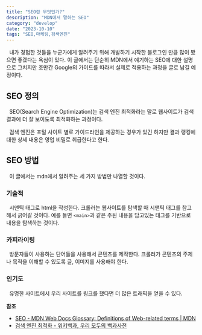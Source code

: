 ```yaml
---
title: "SEO란 무엇인가?"
description: "MDN에서 말하는 SEO"
category: "develop"
date: "2023-10-10"
tags: "SEO,마케팅,검색엔진"
---
```


&nbsp;
내가 경험한 것들을 누군가에게 알려주기 위해 개발하기 시작한 블로그인 만큼 많이 봤으면 좋겠다는 욕심이 있다.
이 글에서는 단순히 MDN에서 얘기하는 SEO에 대한 설명으로 그치지만 조만간 Google의 가이드를 따라서 실제로 적용하는 과정을 글로 남길 예정이다.

## SEO 정의
&nbsp;
SEO(Search Engine Optimization)는 검색 엔진 최적화라는 말로 웹사이트가 검색 결과에 더 잘 보이도록 최적화하는 과정이다.

&nbsp;
검색 엔진은 포털 사이트 별로 가이드라인을 제공하는 경우가 있긴 하지만 결과 랭킹에 대한 상세 내용은 영업 비밀로 취급한다고 한다.

## SEO 방법

&nbsp;
이 글에서는 mdn에서 알려주는 세 가지 방법만 나열할 것이다.

### 기술적
&nbsp;
시맨틱 태그로 html을 작성한다.
크롤러는 웹사이트를 탐색할 때 시맨틱 태그를 참고해서 긁어갈 것이다. 예를 들면 `<main>`과 같은 주된 내용을 담고있는 태그를 기반으로 내용을 탐색하는 것이다.

### 카피라이팅
&nbsp;
방문자들이 사용하는 단어들을 사용해서 콘텐츠를 제작한다. 크롤러가 콘텐츠의 주제나 목적을 이해할 수 있도록 글, 이미지를 사용해야 한다.

### 인기도
&nbsp;
유명한 사이트에서 우리 사이트를 링크를 했다면 더 많은 트래픽을 얻을 수 있다.

**참조**
- [SEO - MDN Web Docs Glossary: Definitions of Web-related terms | MDN](https://developer.mozilla.org/en-US/docs/Glossary/SEO)
- [검색 엔진 최적화 - 위키백과, 우리 모두의 백과사전](https://ko.wikipedia.org/wiki/%EA%B2%80%EC%83%89_%EC%97%94%EC%A7%84_%EC%B5%9C%EC%A0%81%ED%99%94)